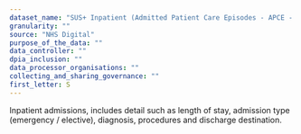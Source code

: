 ```yaml
---
dataset_name: "SUS+ Inpatient (Admitted Patient Care Episodes - APCE - and Admitted Patient Care Spells - APCS)"
granularity: ""
source: "NHS Digital"
purpose_of_the_data: ""
data_controller: ""
dpia_inclusion: ""
data_processor_organisations: ""
collecting_and_sharing_governance: ""
first_letter: S
---
```

Inpatient admissions, includes detail such as length of stay, admission type (emergency / elective), diagnosis, procedures and discharge destination.